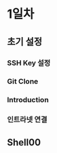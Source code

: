# 1일차

## 초기 설정

### SSH Key 설정

### Git Clone

### Introduction

### 인트라넷 연결

## Shell00



## 

## 